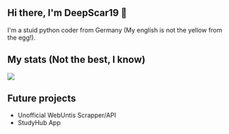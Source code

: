 ## Hi there, I'm DeepScar19 👋
I'm a stuid python coder from Germany (My english is not the yellow from the egg!).

## My stats (Not the best, I know)
![](https://github-readme-stats.vercel.app/api?username=DeepScar19&show_icons=true&theme=radical)

## Future projects
- Unofficial WebUntis Scrapper/API
- StudyHub App
<!--
**DeepScar19/DeepScar19** is a ✨ _special_ ✨ repository because its `README.md` (this file) appears on your GitHub profile.

Here are some ideas to get you started:

- 🔭 I’m currently working on ...
- 🌱 I’m currently learning ...
- 👯 I’m looking to collaborate on ...
- 🤔 I’m looking for help with ...
- 💬 Ask me about ...
- 📫 How to reach me: ...
- 😄 Pronouns: ...
- ⚡ Fun fact: ...
-->
